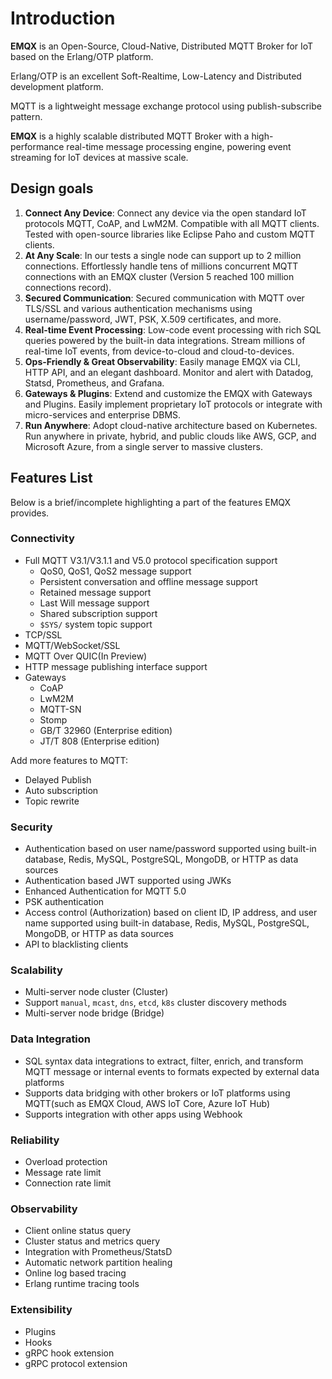 # Introduction

**EMQX** is an Open-Source, Cloud-Native, Distributed MQTT Broker for IoT based on the Erlang/OTP platform.

Erlang/OTP is an excellent Soft-Realtime, Low-Latency and Distributed development platform.

MQTT is a lightweight message exchange protocol using publish-subscribe pattern.

**EMQX** is a highly scalable distributed MQTT Broker with a high-performance real-time message processing engine, powering event streaming for IoT devices at massive scale.

## Design goals

1. **Connect Any Device**: Connect any device via the open standard IoT protocols MQTT, CoAP, and LwM2M. Compatible with all MQTT clients. Tested with open-source libraries like Eclipse Paho and custom MQTT clients.
2. **At Any Scale**: In our tests a single node can support up to 2 million connections. Effortlessly handle tens of millions concurrent MQTT connections with an EMQX cluster (Version 5 reached 100 million connections record).
3. **Secured Communication**: Secured communication with MQTT over TLS/SSL and various authentication mechanisms using username/password, JWT, PSK, X.509 certificates, and more.
4. **Real-time Event Processing**: Low-code event processing with rich SQL queries powered by the built-in data integrations. Stream millions of real-time IoT events, from device-to-cloud and cloud-to-devices.
5. **Ops-Friendly & Great Observability**: Easily manage EMQX via CLI, HTTP API, and an elegant dashboard. Monitor and alert with Datadog, Statsd, Prometheus, and Grafana.
6. **Gateways & Plugins**: Extend and customize the EMQX with Gateways and Plugins. Easily implement proprietary IoT protocols or integrate with micro-services and enterprise DBMS.
7. **Run Anywhere**: Adopt cloud-native architecture based on Kubernetes. Run anywhere in private, hybrid, and public clouds like AWS, GCP, and Microsoft Azure, from a single server to massive clusters.

## Features List

Below is a brief/incomplete highlighting a part of the features EMQX provides.

### Connectivity

- Full MQTT V3.1/V3.1.1 and V5.0 protocol specification support
  - QoS0, QoS1, QoS2 message support
  - Persistent conversation and offline message support
  - Retained message support
  - Last Will message support
  - Shared subscription support
  - `$SYS/` system topic support
- TCP/SSL
- MQTT/WebSocket/SSL
- MQTT Over QUIC(In Preview)
- HTTP message publishing interface support
- Gateways
  - CoAP
  - LwM2M
  - MQTT-SN
  - Stomp
  - GB/T 32960 (Enterprise edition) <!--cannot use 'emqxee' macro inside list-->
  - JT/T 808 (Enterprise edition)

Add more features to MQTT:

- Delayed Publish
- Auto subscription
- Topic rewrite

### Security

- Authentication based on user name/password supported using built-in database, Redis, MySQL, PostgreSQL, MongoDB, or HTTP as data sources
- Authentication based JWT supported using JWKs
- Enhanced Authentication for MQTT 5.0
- PSK authentication
- Access control (Authorization) based on client ID, IP address, and user name supported using built-in database, Redis, MySQL, PostgreSQL, MongoDB, or HTTP as data sources
- API to blacklisting clients

### Scalability

- Multi-server node cluster (Cluster)
- Support `manual`, `mcast`, `dns`, `etcd`, `k8s` cluster discovery methods
- Multi-server node bridge (Bridge)

### Data Integration

- SQL syntax data integrations to extract, filter, enrich, and transform MQTT message or internal events to formats expected by external data platforms
- Supports data bridging with other brokers or IoT platforms using MQTT(such as EMQX Cloud, AWS IoT Core, Azure IoT Hub)
- Supports integration with other apps using Webhook

### Reliability

- Overload protection
- Message rate limit
- Connection rate limit

### Observability

- Client online status query
- Cluster status and metrics query
- Integration with Prometheus/StatsD
- Automatic network partition healing
- Online log based tracing
- Erlang runtime tracing tools

### Extensibility

- Plugins
- Hooks
- gRPC hook extension
- gRPC protocol extension
